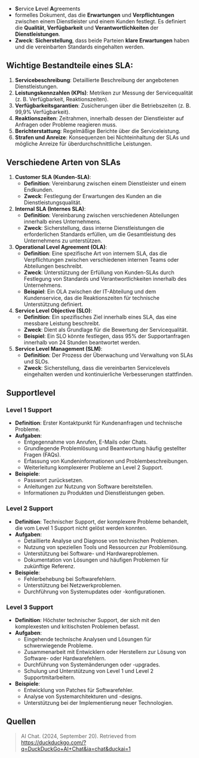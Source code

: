 - **S**ervice **L**evel **A**greements
- formelles Dokument, das die **Erwartungen** und **Verpflichtungen** zwischen einem Dienstleister und einem Kunden festlegt. Es definiert die **Qualität**, **Verfügbarkeit** und **Verantwortlichkeiten** der **Dienstleistungen**.
- **Zweck**: **Sicherstellung**, dass beide Parteien **klare Erwartungen** haben und die vereinbarten Standards eingehalten werden.

## Wichtige Bestandteile eines SLA:
1. **Servicebeschreibung**: Detaillierte Beschreibung der angebotenen Dienstleistungen.
2. **Leistungskennzahlen (KPIs)**: Metriken zur Messung der Servicequalität (z. B. Verfügbarkeit, Reaktionszeiten).
3. **Verfügbarkeitsgarantien**: Zusicherungen über die Betriebszeiten (z. B. 99,9% Verfügbarkeit).
4. **Reaktionszeiten**: Zeitrahmen, innerhalb dessen der Dienstleister auf Anfragen oder Probleme reagieren muss.
5. **Berichterstattung**: Regelmäßige Berichte über die Serviceleistung.
6. **Strafen und Anreize**: Konsequenzen bei Nichteinhaltung der SLAs und mögliche Anreize für überdurchschnittliche Leistungen.

## Verschiedene Arten von SLAs
1. **Customer SLA (Kunden-SLA)**:
   - **Definition**: Vereinbarung zwischen einem Dienstleister und einem Endkunden.
   - **Zweck**: Festlegung der Erwartungen des Kunden an die Dienstleistungsqualität.
2. **Internal SLA (Internes SLA)**:
   - **Definition**: Vereinbarung zwischen verschiedenen Abteilungen innerhalb eines Unternehmens.
   - **Zweck**: Sicherstellung, dass interne Dienstleistungen die erforderlichen Standards erfüllen, um die Gesamtleistung des Unternehmens zu unterstützen.
3. **Operational Level Agreement (OLA)**:
   - **Definition**: Eine spezifische Art von internem SLA, das die Verpflichtungen zwischen verschiedenen internen Teams oder Abteilungen beschreibt.
   - **Zweck**: Unterstützung der Erfüllung von Kunden-SLAs durch Festlegung von Standards und Verantwortlichkeiten innerhalb des Unternehmens.
   - **Beispiel**: Ein OLA zwischen der IT-Abteilung und dem Kundenservice, das die Reaktionszeiten für technische Unterstützung definiert.
4. **Service Level Objective (SLO)**:
   - **Definition**: Ein spezifisches Ziel innerhalb eines SLA, das eine messbare Leistung beschreibt.
   - **Zweck**: Dient als Grundlage für die Bewertung der Servicequalität.
   - **Beispiel**: Ein SLO könnte festlegen, dass 95% der Supportanfragen innerhalb von 24 Stunden beantwortet werden.
5. **Service Level Management (SLM)**:
   - **Definition**: Der Prozess der Überwachung und Verwaltung von SLAs und SLOs.
   - **Zweck**: Sicherstellung, dass die vereinbarten Servicelevels eingehalten werden und kontinuierliche Verbesserungen stattfinden.

## Supportlevel
### Level 1 Support
- **Definition**: Erster Kontaktpunkt für Kundenanfragen und technische Probleme.
- **Aufgaben**:
  - Entgegennahme von Anrufen, E-Mails oder Chats.
  - Grundlegende Problemlösung und Beantwortung häufig gestellter Fragen (FAQs).
  - Erfassung von Kundeninformationen und Problembeschreibungen.
  - Weiterleitung komplexerer Probleme an Level 2 Support.
- **Beispiele**:
  - Passwort zurücksetzen.
  - Anleitungen zur Nutzung von Software bereitstellen.
  - Informationen zu Produkten und Dienstleistungen geben.

### Level 2 Support
- **Definition**: Technischer Support, der komplexere Probleme behandelt, die vom Level 1 Support nicht gelöst werden konnten.
- **Aufgaben**:
  - Detaillierte Analyse und Diagnose von technischen Problemen.
  - Nutzung von speziellen Tools und Ressourcen zur Problemlösung.
  - Unterstützung bei Software- und Hardwareproblemen.
  - Dokumentation von Lösungen und häufigen Problemen für zukünftige Referenz.
- **Beispiele**:
  - Fehlerbehebung bei Softwarefehlern.
  - Unterstützung bei Netzwerkproblemen.
  - Durchführung von Systemupdates oder -konfigurationen.

### Level 3 Support
- **Definition**: Höchster technischer Support, der sich mit den komplexesten und kritischsten Problemen befasst.
- **Aufgaben**:
  - Eingehende technische Analysen und Lösungen für schwerwiegende Probleme.
  - Zusammenarbeit mit Entwicklern oder Herstellern zur Lösung von Software- oder Hardwarefehlern.
  - Durchführung von Systemänderungen oder -upgrades.
  - Schulung und Unterstützung von Level 1 und Level 2 Supportmitarbeitern.
- **Beispiele**:
  - Entwicklung von Patches für Softwarefehler.
  - Analyse von Systemarchitekturen und -designs.
  - Unterstützung bei der Implementierung neuer Technologien.

## Quellen
> AI Chat. (2024, September 20). Retrieved from https://duckduckgo.com/?q=DuckDuckGo+AI+Chat&ia=chat&duckai=1